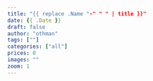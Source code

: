 ```yaml
---
title: "{{ replace .Name "-" " " | title }}"
date: {{ .Date }}
draft: false
author: "othman"
tags: [""]
categories: ["all"]
prices: 0
images: ""
zoom: 1
---
```

